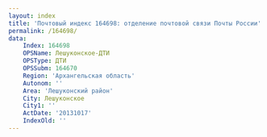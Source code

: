 ```yaml
---
layout: index
title: 'Почтовый индекс 164698: отделение почтовой связи Почты России'
permalink: /164698/
data:
    Index: 164698
    OPSName: Лешуконское-ДТИ
    OPSType: ДТИ
    OPSSubm: 164670
    Region: 'Архангельская область'
    Autonom: ''
    Area: 'Лешуконский район'
    City: Лешуконское
    City1: ''
    ActDate: '20131017'
    IndexOld: ''
---
```

